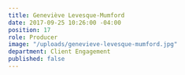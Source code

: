 ```yaml
---
title: Geneviève Levesque-Mumford
date: 2017-09-25 10:26:00 -04:00
position: 17
role: Producer
image: "/uploads/genevieve-levesque-mumford.jpg"
department: Client Engagement
published: false
---
```

